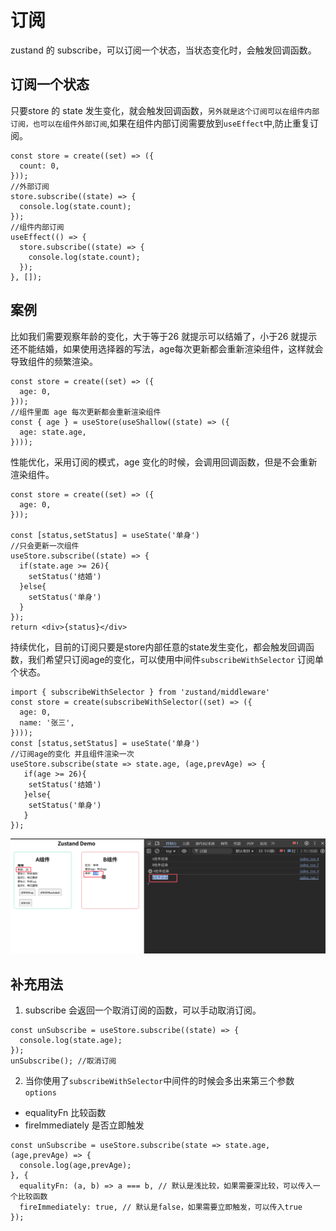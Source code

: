 # 订阅

zustand 的 subscribe，可以订阅一个状态，当状态变化时，会触发回调函数。

## 订阅一个状态

只要store 的 state 发生变化，就会触发回调函数，`另外就是这个订阅可以在组件内部订阅，也可以在组件外部订阅`,如果在组件内部订阅需要放到`useEffect`中,防止重复订阅。

```tsx
const store = create((set) => ({
  count: 0,
}));
//外部订阅
store.subscribe((state) => {
  console.log(state.count);
});
//组件内部订阅
useEffect(() => {
  store.subscribe((state) => {
    console.log(state.count);
  });
}, []);
```

## 案例

比如我们需要观察年龄的变化，大于等于26 就提示可以结婚了，小于26 就提示还不能结婚，如果使用选择器的写法，age每次更新都会重新渲染组件，这样就会导致组件的频繁渲染。

```tsx
const store = create((set) => ({
  age: 0,
}));
//组件里面 age 每次更新都会重新渲染组件 
const { age } = useStore(useShallow((state) => ({
  age: state.age,
})));
```
性能优化，采用订阅的模式，age 变化的时候，会调用回调函数，但是不会重新渲染组件。

```tsx
const store = create((set) => ({
  age: 0,
}));

const [status,setStatus] = useState('单身')
//只会更新一次组件
useStore.subscribe((state) => {
  if(state.age >= 26){
    setStatus('结婚')
  }else{
    setStatus('单身')
  }
});
return <div>{status}</div>
```
持续优化，目前的订阅只要是store内部任意的state发生变化，都会触发回调函数，我们希望只订阅age的变化，可以使用中间件`subscribeWithSelector` 订阅单个状态。

```tsx
import { subscribeWithSelector } from 'zustand/middleware'
const store = create(subscribeWithSelector((set) => ({
  age: 0,
  name: '张三',
})));
const [status,setStatus] = useState('单身')
//订阅age的变化 并且组件渲染一次
useStore.subscribe(state => state.age, (age,prevAge) => {
   if(age >= 26){
    setStatus('结婚')
   }else{
    setStatus('单身')
   }
});
```
![render渲染](./images/render.jpg)

## 补充用法

1. subscribe 会返回一个取消订阅的函数，可以手动取消订阅。

```tsx
const unSubscribe = useStore.subscribe((state) => {
  console.log(state.age);
});
unSubscribe(); //取消订阅
```
2. 当你使用了`subscribeWithSelector`中间件的时候会多出来第三个参数`options`

- equalityFn 比较函数
- fireImmediately 是否立即触发

```tsx
const unSubscribe = useStore.subscribe(state => state.age, (age,prevAge) => {
  console.log(age,prevAge);
}, {
  equalityFn: (a, b) => a === b, // 默认是浅比较，如果需要深比较，可以传入一个比较函数
  fireImmediately: true, // 默认是false，如果需要立即触发，可以传入true
});
```
